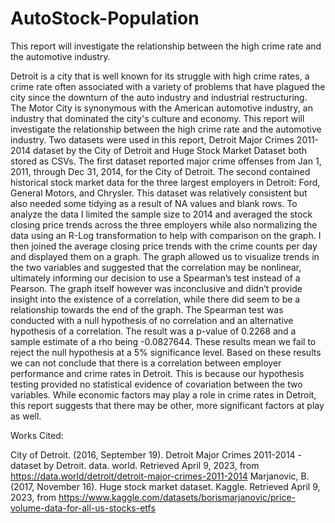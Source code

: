 # AutoStock-Population
This report will investigate the relationship between the high crime rate and the automotive industry.

   Detroit is a city that is well known for its struggle with high crime rates, a crime rate often associated with a variety of problems that have plagued the city since the downturn of the auto industry and industrial restructuring. The Motor City is synonymous with the American automotive industry, an industry that dominated the city's culture and economy. This report will investigate the relationship between the high crime rate and the automotive industry.
   Two datasets were used in this report, Detroit Major Crimes 2011-2014 dataset by the City of Detroit and Huge Stock Market Dataset both stored as CSVs. The first dataset reported major crime offenses from Jan 1, 2011, through Dec 31, 2014, for the City of Detroit. The second contained historical stock market data for the three largest employers in Detroit: Ford, General Motors, and Chrysler. This dataset was relatively consistent but also needed some tidying as a result of NA values and blank rows.
   To analyze the data I limited the sample size to 2014 and averaged the stock closing price trends across the three employers while also normalizing the data using an R-Log transformation to help with comparison on the graph. I then joined the average closing price trends with the crime counts per day and displayed them on a graph. The graph allowed us to visualize trends in the two variables and suggested that the correlation may be nonlinear, ultimately informing our decision to use a Spearman’s test instead of a Pearson. The graph itself however was inconclusive and didn’t provide insight into the existence of a correlation, while there did seem to be a relationship towards the end of the graph. The Spearman test was conducted with a null hypothesis of no correlation and an alternative hypothesis of a correlation. The result was a p-value of 0.2268 and a sample estimate of a rho being -0.0827644. These results mean we fail to reject the null hypothesis at a 5% significance level.
    Based on these results we can not conclude that there is a correlation between employer performance and crime rates in Detroit. This is because our hypothesis testing provided no statistical evidence of covariation between the two variables. While economic factors may play a role in crime rates in Detroit, this report suggests that there may be other, more significant factors at play as well.
 
 
Works Cited:

City of Detroit. (2016, September 19). Detroit Major Crimes 2011-2014 - dataset by Detroit. data. world. Retrieved April 9, 2023, from https://data.world/detroit/detroit-major-crimes-2011-2014
Marjanovic, B. (2017, November 16). Huge stock market dataset. Kaggle. Retrieved April 9, 2023, from https://www.kaggle.com/datasets/borismarjanovic/price-volume-data-for-all-us-stocks-etfs
